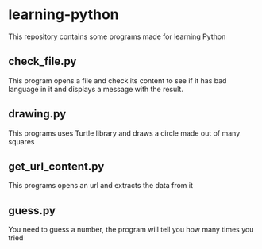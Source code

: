 # learning-python
This repository contains some programs made for learning Python

## check_file.py
This program opens a file and check its content to see if it has
bad language in it and displays a message with the result.

## drawing.py
This programs uses Turtle library and draws a circle made out of many squares

## get_url_content.py
This programs opens an url and extracts the data from it

## guess.py
You need to guess a number, the program will tell you how many times you tried
